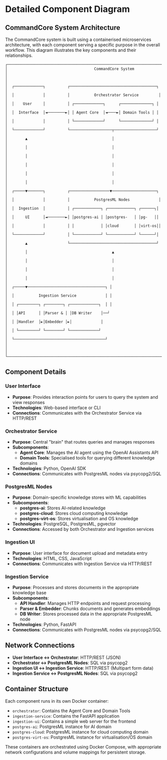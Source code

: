 # Detailed Component Diagram

## CommandCore System Architecture

The CommandCore system is built using a containerised microservices architecture, with each component serving a specific purpose in the overall workflow. This diagram illustrates the key components and their relationships.

```
┌─────────────────────────────────────────────────────────────────────────────────────────────────┐
│                                       CommandCore System                                         │
│                                                                                                 │
│  ┌─────────────┐          ┌───────────────────────────────────────┐                             │
│  │             │          │           Orchestrator Service         │                             │
│  │    User     │          │ ┌─────────────┐      ┌──────────────┐ │                             │
│  │  Interface  │◄────────►│ │ Agent Core  │◄────►│ Domain Tools │ │                             │
│  │             │          │ └─────────────┘      └──────────────┘ │                             │
│  └─────────────┘          └───────────────────┬───────────────────┘                             │
│        ▲                                      │                                                 │
│        │                                      │                                                 │
│        │                                      │                                                 │
│        │                                      │                                                 │
│        │                                      │                                                 │
│        │                                      │                                                 │
│  ┌─────▼───────┐          ┌──────────────────▼────────────────────┐                             │
│  │             │          │           PostgresML Nodes             │                             │
│  │  Ingestion  │          │ ┌────────────┐ ┌────────────┐ ┌──────┐│                             │
│  │     UI      │◄────────►│ │postgres-ai │ │postgres-   │ │pg-   ││                             │
│  │             │          │ │            │ │cloud       │ │virt-os││                             │
│  └─────────────┘          │ └────────────┘ └────────────┘ └──────┘│                             │
│        ▲                  └───────────────────────────────────────┘                             │
│        │                                      ▲                                                 │
│        │                                      │                                                 │
│        │                                      │                                                 │
│        │                                      │                                                 │
│  ┌─────▼───────────────────────────────────┐ │                                                 │
│  │           Ingestion Service             │ │                                                 │
│  │ ┌─────────┐ ┌────────┐ ┌─────────────┐  │ │                                                 │
│  │ │API      │ │Parser & │ │DB Writer    │──┘                                                 │
│  │ │Handler  │►│Embedder │►│             │                                                    │
│  │ └─────────┘ └────────┘ └─────────────┘                                                     │
│  └─────────────────────────────────────────┘                                                   │
│                                                                                                 │
└─────────────────────────────────────────────────────────────────────────────────────────────────┘
```

## Component Details

### User Interface
- **Purpose**: Provides interaction points for users to query the system and view responses
- **Technologies**: Web-based interface or CLI
- **Connections**: Communicates with the Orchestrator Service via HTTP/REST

### Orchestrator Service
- **Purpose**: Central "brain" that routes queries and manages responses
- **Subcomponents**:
  - **Agent Core**: Manages the AI agent using the OpenAI Assistants API
  - **Domain Tools**: Specialised tools for querying different knowledge domains
- **Technologies**: Python, OpenAI SDK
- **Connections**: Communicates with PostgresML nodes via psycopg2/SQL

### PostgresML Nodes
- **Purpose**: Domain-specific knowledge stores with ML capabilities
- **Subcomponents**:
  - **postgres-ai**: Stores AI-related knowledge
  - **postgres-cloud**: Stores cloud computing knowledge
  - **postgres-virt-os**: Stores virtualisation and OS knowledge
- **Technologies**: PostgreSQL, PostgresML, pgvector
- **Connections**: Accessed by both Orchestrator and Ingestion services

### Ingestion UI
- **Purpose**: User interface for document upload and metadata entry
- **Technologies**: HTML, CSS, JavaScript
- **Connections**: Communicates with Ingestion Service via HTTP/REST

### Ingestion Service
- **Purpose**: Processes and stores documents in the appropriate knowledge base
- **Subcomponents**:
  - **API Handler**: Manages HTTP endpoints and request processing
  - **Parser & Embedder**: Chunks documents and generates embeddings
  - **DB Writer**: Stores processed data in the appropriate PostgresML node
- **Technologies**: Python, FastAPI
- **Connections**: Communicates with PostgresML nodes via psycopg2/SQL

## Network Connections

- **User Interface ↔ Orchestrator**: HTTP/REST (JSON)
- **Orchestrator ↔ PostgresML Nodes**: SQL via psycopg2
- **Ingestion UI ↔ Ingestion Service**: HTTP/REST (Multipart form data)
- **Ingestion Service ↔ PostgresML Nodes**: SQL via psycopg2

## Container Structure

Each component runs in its own Docker container:
- `orchestrator`: Contains the Agent Core and Domain Tools
- `ingestion-service`: Contains the FastAPI application
- `ingestion-ui`: Contains a simple web server for the frontend
- `postgres-ai`: PostgresML instance for AI domain
- `postgres-cloud`: PostgresML instance for cloud computing domain
- `postgres-virt-os`: PostgresML instance for virtualisation/OS domain

These containers are orchestrated using Docker Compose, with appropriate network configurations and volume mappings for persistent storage.
